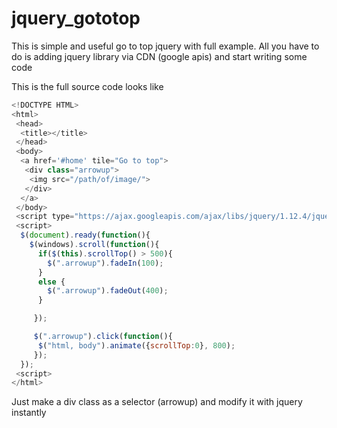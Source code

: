 # jquery_gototop
This is simple and useful go to top jquery with full example. All you have to do is adding jquery library via CDN (google apis) and
start writing some code

This is the full source code looks like

```javascript
<!DOCTYPE HTML>
<html>
 <head>
  <title></title>
 </head>
 <body>
  <a href='#home' tile="Go to top">
   <div class="arrowup">
    <img src="/path/of/image/">
   </div>
  </a>
 </body>
 <script type="https://ajax.googleapis.com/ajax/libs/jquery/1.12.4/jquery.min.js">
 <script>
  $(document).ready(function(){
    $(windows).scroll(function(){
      if($(this).scrollTop() > 500){
        $(".arrowup").fadeIn(100);
      }
      else {
        $(".arrowup").fadeOut(400);
      }

     });

     $(".arrowup").click(function(){
      $("html, body").animate({scrollTop:0}, 800);
     });
  });
 <script>
</html>
```
Just make a div class as a selector (arrowup) and modify it with jquery instantly

